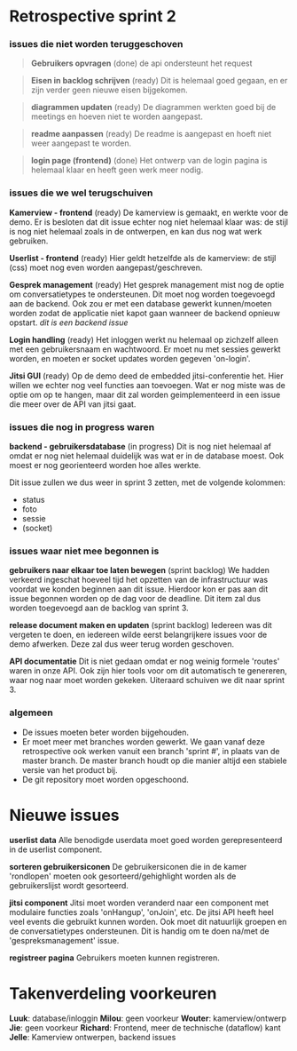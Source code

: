 # Retrospective sprint 2

### issues die niet worden teruggeschoven
> **Gebruikers opvragen** (done)
> de api ondersteunt het request

> **Eisen in backlog schrijven** (ready)
> Dit is helemaal goed gegaan, en er zijn verder geen nieuwe eisen bijgekomen.

> **diagrammen updaten** (ready)
> De diagrammen werkten goed bij de meetings en hoeven niet te worden aangepast.

> **readme aanpassen** (ready)
> De readme is aangepast en hoeft niet weer aangepast te worden.

> **login page (frontend)** (done)
> Het ontwerp van de login pagina is helemaal klaar en heeft geen werk meer nodig.

### issues die we wel terugschuiven

**Kamerview - frontend** (ready)
De kamerview is gemaakt, en werkte voor de demo. Er is besloten dat dit issue echter nog niet helemaal klaar was: de stijl is nog niet helemaal zoals in de ontwerpen, en kan dus nog wat werk gebruiken.

**Userlist - frontend** (ready)
Hier geldt hetzelfde als de kamerview: de stijl (css) moet nog even worden aangepast/geschreven.

**Gesprek management** (ready)
Het gesprek management mist nog de optie om conversatietypes te ondersteunen. Dit moet nog worden toegevoegd aan de backend. Ook zou er met een database gewerkt kunnen/moeten worden zodat de applicatie niet kapot gaan wanneer de backend opnieuw opstart. *dit is een backend issue*

**Login handling** (ready)
Het inloggen werkt nu helemaal op zichzelf alleen met een gebruikersnaam en wachtwoord. Er moet nu met sessies gewerkt worden, en moeten er socket updates worden gegeven 'on-login'.

**Jitsi GUI** (ready)
Op de demo deed de embedded jitsi-conferentie het. Hier willen we echter nog veel functies aan toevoegen. Wat er nog miste was de optie om op te hangen, maar dit zal worden geimplementeerd in een issue die meer over de API van jitsi gaat.

### issues die nog in progress waren

**backend - gebruikersdatabase** (in progress)
Dit is nog niet helemaal af omdat er nog niet helemaal duidelijk was wat er in de database moest. Ook moest er nog georienteerd worden hoe alles werkte.

Dit issue zullen we dus weer in sprint 3 zetten, met de volgende kolommen:
- status
- foto
- sessie
- (socket)

### issues waar niet mee begonnen is

**gebruikers naar elkaar toe laten bewegen** (sprint backlog)
We hadden verkeerd ingeschat hoeveel tijd het opzetten van de infrastructuur was voordat we konden beginnen aan dit issue. Hierdoor kon er pas aan dit issue begonnen worden op de dag voor de deadline. Dit item zal dus worden toegevoegd aan de backlog van sprint 3. 

**release document maken en updaten** (sprint backlog)
Iedereen was dit vergeten te doen, en iedereen wilde eerst belangrijkere issues voor de demo afwerken. Deze zal dus weer terug worden geschoven.

**API documentatie**
Dit is niet gedaan omdat er nog weinig formele 'routes' waren in onze API. Ook zijn hier tools voor om dit automatisch te genereren, waar nog naar moet worden gekeken. Uiteraard schuiven we dit naar sprint 3.

### algemeen
- De issues moeten beter worden bijgehouden.
- Er moet meer met branches worden gewerkt. We gaan vanaf deze retrospective ook werken vanuit een branch 'sprint #', in plaats van de master branch. De master branch houdt op die manier altijd een stabiele versie van het product bij.
- De git repository moet worden opgeschoond.

# Nieuwe issues

**userlist data**
Alle benodigde userdata moet goed worden gerepresenteerd in de userlist component.

**sorteren gebruikersiconen**
De gebruikersiconen die in de kamer 'rondlopen' moeten ook gesorteerd/gehighlight worden als de gebruikerslijst wordt gesorteerd.

**jitsi component**
Jitsi moet worden veranderd naar een component met modulaire functies zoals 'onHangup', 'onJoin', etc. De jitsi API heeft heel veel events die gebruikt kunnen worden. Ook moet dit natuurlijk groepen en de conversatietypes ondersteunen. Dit is handig om te doen na/met de 'gespreksmanagement' issue. 

**registreer pagina**
Gebruikers moeten kunnen registreren.

# Takenverdeling voorkeuren
**Luuk**: database/inloggin
**Milou**: geen voorkeur
**Wouter**: kamerview/ontwerp
**Jie**: geen voorkeur
**Richard**: Frontend, meer de technische (dataflow) kant
**Jelle**: Kamerview ontwerpen, backend issues